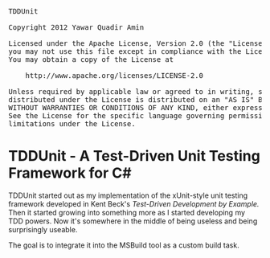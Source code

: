 ﻿<pre>
TDDUnit

Copyright 2012 Yawar Quadir Amin

Licensed under the Apache License, Version 2.0 (the "License");
you may not use this file except in compliance with the License.
You may obtain a copy of the License at

    http://www.apache.org/licenses/LICENSE-2.0

Unless required by applicable law or agreed to in writing, software
distributed under the License is distributed on an "AS IS" BASIS,
WITHOUT WARRANTIES OR CONDITIONS OF ANY KIND, either express or implied.
See the License for the specific language governing permissions and
limitations under the License.
</pre>

TDDUnit - A Test-Driven Unit Testing Framework for C#
=====================================================

TDDUnit started out as my implementation of the xUnit-style unit testing framework developed in Kent Beck's _Test-Driven Development by Example._ Then it started growing into something more as I started developing my TDD powers. Now it's somewhere in the middle of being useless and being surprisingly useable.

The goal is to integrate it into the MSBuild tool as a custom build task.
